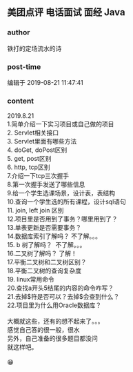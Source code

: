 ## 美团点评 电话面试 面经 Java
### author 
铁打的定场流水的诗
### post-time 

编辑于  2019-08-21 11:47:41
### content 
<div class="post-topic-des nc-post-content">
 2019.8.21
 <br/>
 1.简单介绍一下实习项目或自己做的项目
 <br/>
 2. Servlet相关接口
 <br/>
 3. Servlet里面有哪些方法
 <br/>
 4. doGet, doPost区别
 <br/>
 5. get, post区别
 <br/>
 6. http, tcp区别
 <br/>
 7.介绍一下tcp三次握手
 <br/>
 8.第一次握手发送了哪些信息
 <br/>
 9.给一个学生选课场景，设计表，表结构
 <br/>
 10.查询一个学生选的所有课程，设计sql语句
 <br/>
 11. join, left join 区别
 <br/>
 12.项目里是否用到了事务？哪里用到了？
 <br/>
 13.单表更新是否需要事务？
 <br/>
 14.数据库索引了解吗？ 不了解。。。
 <br/>
 15. b 树了解吗？  不了解。。。
 <br/>
 16.二叉树了解吗？ 了解！
 <br/>
 17.平衡二叉树和二叉树区别？
 <br/>
 18.平衡二叉树的查询复杂度
 <br/>
 19. linux常用命令
 <br/>
 20.查找a开头5结尾的内容的命令咋写？
 <br/>
 21.去掉$符是否可以？去掉$会查到什么？
 <br/>
 22.项目里为什么用Oracle数据库？
 <br/>
 <br/>
 大概就这些，还有的想不起来了。。。
 <br/>
 感觉自己答的很一般，很水
 <br/>
 另外，自己准备的很多题目都没问
 <br/>
 就这样吧。
 <br/>
 <br/>
 😁
</div>
